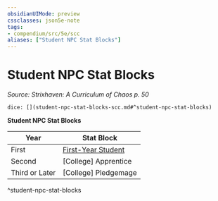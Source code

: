 ```yaml
---
obsidianUIMode: preview
cssclasses: json5e-note
tags:
- compendium/src/5e/scc
aliases: ["Student NPC Stat Blocks"]
---
```

# Student NPC Stat Blocks
*Source: Strixhaven: A Curriculum of Chaos p. 50* 

`dice: [](student-npc-stat-blocks-scc.md#^student-npc-stat-blocks)`

**Student NPC Stat Blocks**

| Year | Stat Block |
|------|------------|
| First | [First-Year Student](b_first-year-student-scc.md) |
| Second | [College] Apprentice |
| Third or Later | [College] Pledgemage |
^student-npc-stat-blocks